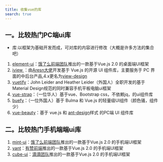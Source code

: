 ```yaml
---
title: 收集vue的库
search: true
---
```


## 一。比较热门PC端ui库
- 库:以框架为基础开发而成，可对库的内容进行修改（大概是许多方法的集合吧）
1. [element-ui](https://element.eleme.cn/#/zh-CN)：[饿了么前端团队](https://github.com/ElemeFE)推出的一款基于Vue.js 2.0 的桌面端UI框架
2. [iview ](http://iview.talkingdata.com/#/)：由[Aresn大佬](https://segmentfault.com/u/aresn/about)开发基于 Vue.js 的开源 UI 组件库，主要服务于 PC 界面的中后台产品,4.x更名为[view-design](https://www.iviewui.com/)
3. [vuetify](https://vuetifyjs.com/zh-Hans/)：John Leider and Heather Leider（外国人）全职开发的基于Material Design规范的同时兼容手机平板电脑ui框架
4. [vue-strap](http://yuche.github.io/vue-strap/)：（一位华人）基于vue、Bootstrap css，不依赖jq，的ui组件库
5. [buefy](https://buefy.org/)：（一位外国人）基于 Bulma 和 Vue.js 的轻量级UI组件（颜色骚，组件少）
6. [vue-beauty](https://fe-driver.github.io/vue-beauty/#/components/button)：基于 vue.js 和 [ant-design](https://ant.design/index-cn)样式 的PC端 UI 组件库


## 二。比较热门手机端端ui库
1. [mint-ui](http://mint-ui.github.io/#!/en)：[饿了么前端团队](https://github.com/ElemeFE)推出的一款基于Vue.js 2.0 的手机端UI框架
2. [vant](https://youzan.github.io/vant/#/zh-CN/)：[有赞前端](https://github.com/youzan)推出的一款基于Vue.js 2.0 的手机端UI框架
3. [cube-ui](https://didi.github.io/cube-ui/#/zh-CN/example)：[滴滴团队](https://github.com/didi)推出的一款基于Vue.js 2.0 的手机端UI框架
